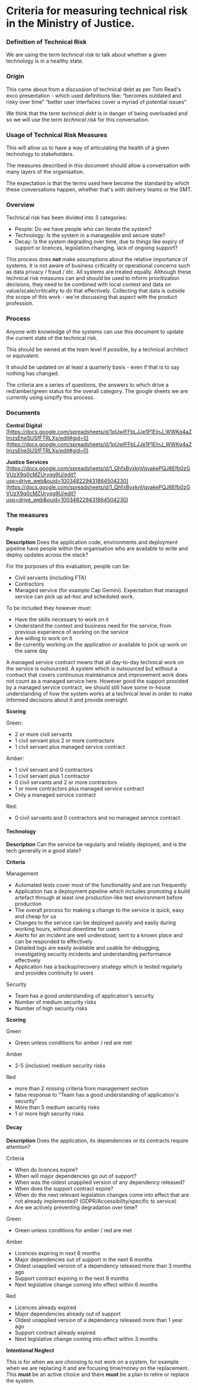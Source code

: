 # Criteria for measuring technical risk in the Ministry of Justice.


### Definition of Technical Risk

We are using the term _technical risk_ to talk about whether a given technology is in a healthy state.

### Origin

This came about from a discussion of technical debt as per Tom Read's exco presentation - which used definitions like: “becomes outdated and risky over time” “better user interfaces cover a myriad of potential issues”

We think that the term _technical debt_ is in danger of being overloaded and so we will use the term _technical risk_ for this conversation.


### Usage of Technical Risk Measures

This will allow us to have a way of articulating the health of a given technology to stakeholders.

The measures described in this document should allow a conversation with many layers of the organisation.

The expectation is that the terms used here become the standard by which these conversations happen, whether that's with
delivery teams or the SMT.  


### Overview

Technical risk has been divided into 3 categories:

- People: Do we have people who can iterate the system?
- Technology: Is the system in a manageable and secure state?
- Decay: Is the system degrading over time, due to things like expiry of support or licences, legislation changing, lack of ongoing support?

This process does **not** make assumptions about the relative importance of systems. It is not aware of business criticality or operational concerns such as data privacy / fraud / etc. All systems are treated equally. Although these technical risk measures can and should be used to inform prioritization decisions, they need to be combined with local context and data on value/scale/criticality to do that effectively. Collecting that data is outside the scope of this work - we're discussing that aspect with the product profession.


### Process

Anyone with knowledge of the systems can use this document to update the current state of the technical risk.

This should be owned at the team level if possible, by a technical architect or equivalent.

It should be updated on at least a quarterly basis - even if that is to say nothing has changed.

The criteria are a series of questions, the answers to which drive a red/amber/green status for the overall category. The google sheets we are currently using simplfy this process.

### Documents

**Central Digital** [https://docs.google.com/spreadsheets/d/1pUwlFFbLJJe1P1EInJ_WWKq4aZlmzsEheSUSfFTRLXs/edit#gid=0](https://docs.google.com/spreadsheets/d/1pUwlFFbLJJe1P1EInJ_WWKq4aZlmzsEheSUSfFTRLXs/edit#gid=0)

**Justice Services** [https://docs.google.com/spreadsheets/d/1_QhfxBvxknVqvakePQJ8Efb0zGVUzX9q0cMZUryqg9U/edit?usp=drive_web&ouid=100348229431864504230](https://docs.google.com/spreadsheets/d/1_QhfxBvxknVqvakePQJ8Efb0zGVUzX9q0cMZUryqg9U/edit?usp=drive_web&ouid=100348229431864504230)


### The measures

#### People

**Description** Does the application code, environments and deployment pipeline have people within the organisation who are available to write and deploy updates across the stack?

For the purposes of this evaluation, people can be:

- Civil servants (including FTA)
- Contractors
- Managed service (for example Cap Gemini). Expectation that managed service can pick up ad-hoc and scheduled work.

To be included they however must:

- Have the skills necessary to work on it
- Understand the context and business need for the service, from previous experience of working on the service
- Are willing to work on it
- Be currently working on the application or available to pick up work on the same day

A managed service contract means that all day-to-day technical work on the service is outsourced. A system which is outsourced but without a contract that covers continuous maintenance and improvement work does not count as a managed service here. However good the support provided by a managed service contract, we should still have some in-house understanding of how the system works at a technical level in order to make informed decisions about it and provide oversight.

**Scoring**

Green:
- 2 or more civil servants
- 1 civil servant plus 2 or more contractors
- 1 civil servant plus managed service contract

Amber:
- 1 civil servant and 0 contractors
- 1 civil servant plus 1 contractor
- 0 civil servants and 2 or more contractors
- 1 or more contractors plus managed service contract
- Only a managed service contract

Red:
- 0 civil servants and 0 contractors and no managed service contract


#### Technology

**Description** Can the service be regularly and reliably deployed, and is the tech generally in a good state?


**Criteria**

Management

- Automated tests cover most of the functionality and are run frequently
- Application has a deployment pipeline which includes promoting a build artefact through at least one production-like test environment before production
- The overall process for making a change to the service is quick, easy and cheap for us
- Changes to the service can be deployed quickly and easily during working hours, without downtime for users
- Alerts for an incident are well understood, sent to a known place and can be responded to effectively
- Detailed logs are easily available and usable for debugging, investigating security incidents and understanding performance effectively
- Application has a backup/recovery strategy which is tested regularly and provides continuity to users

Security

- Team has a good understanding of application's security
- Number of medium security risks
- Number of high security risks


**Scoring**

Green

- Green unless conditions for amber / red are met


Amber
- 2-5 (inclusive) medium security risks


Red

- more than 2 missing criteria from management section
- false response to "Team has a good understanding of application's security"
- More than 5 medium security risks
- 1 or more high security risks


#### Decay

**Description** Does the application, its dependencies or its contracts require attention?

Criteria
- When do licences expire?
- When will major dependencies go out of support?
- When was the oldest unapplied version of any dependency released?
- When does the support contract expire?
- When do the next relevant legislation changes come into effect that are not already implemented? (GDPR/Accessibility/specific to service)
- Are we actively preventing degradation over time?

Green

- Green unless conditions for amber / red are met

Amber

- Licences expiring in next 6 months
- Major dependencies out of support in the next 6 months
- Oldest unapplied version of a dependency released more than 3 months ago
- Support contract expiring in the next 9 months
- Next legislative change coming into effect within 6 months


Red

- Licences already expired
- Major dependencies already out of support
- Oldest unapplied version of a dependency released more than 1 year ago
- Support contract already expired
- Next legislative change coming into effect within 3 months


**Intentional Neglect**

This is for when we are choosing to not work on a system, for example when we are replacing it and are focusing time/money on the replacement. This **must** be
an active choice and there **must** be a plan to retire or replace the system.
